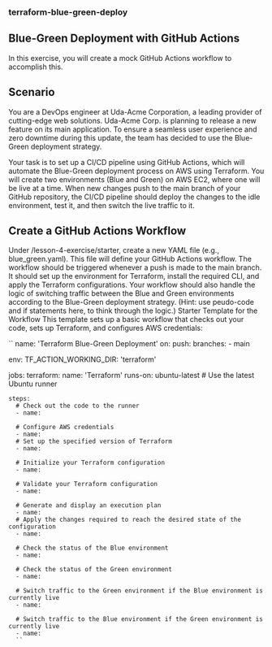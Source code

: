 ### terraform-blue-green-deploy

## Blue-Green Deployment with GitHub Actions

In this exercise, you will create a mock GitHub Actions workflow to accomplish this.

## Scenario

You are a DevOps engineer at Uda-Acme Corporation, a leading provider of cutting-edge web solutions. Uda-Acme Corp. is planning to release a new feature on its main application. To ensure a seamless user experience and zero downtime during this update, the team has decided to use the Blue-Green deployment strategy.

Your task is to set up a CI/CD pipeline using GitHub Actions, which will automate the Blue-Green deployment process on AWS using Terraform. You will create two environments (Blue and Green) on AWS EC2, where one will be live at a time. When new changes push to the main branch of your GitHub repository, the CI/CD pipeline should deploy the changes to the idle environment, test it, and then switch the live traffic to it.

## Create a GitHub Actions Workflow

Under /lesson-4-exercise/starter, create a new YAML file (e.g., blue_green.yaml). This file will define your GitHub Actions workflow.
The workflow should be triggered whenever a push is made to the main branch.
It should set up the environment for Terraform, install the required CLI, and apply the Terraform configurations.
Your workflow should also handle the logic of switching traffic between the Blue and Green environments according to the Blue-Green deployment strategy. (Hint: use peudo-code and if statements here, to think through the logic.)
Starter Template for the Workflow
This template sets up a basic workflow that checks out your code, sets up Terraform, and configures AWS credentials:

``
name: 'Terraform Blue-Green Deployment'
on:
push:
branches: - main

env:
TF_ACTION_WORKING_DIR: 'terraform'

jobs:
terraform:
name: 'Terraform'
runs-on: ubuntu-latest # Use the latest Ubuntu runner

    steps:
      # Check out the code to the runner
      - name:

      # Configure AWS credentials
      - name:
      # Set up the specified version of Terraform
      - name:

      # Initialize your Terraform configuration
      - name:

      # Validate your Terraform configuration
      - name:

      # Generate and display an execution plan
      - name:
      # Apply the changes required to reach the desired state of the configuration
      - name:

      # Check the status of the Blue environment
      - name:

      # Check the status of the Green environment
      - name:

      # Switch traffic to the Green environment if the Blue environment is currently live
      - name:

      # Switch traffic to the Blue environment if the Green environment is currently live
      - name:
      ``
